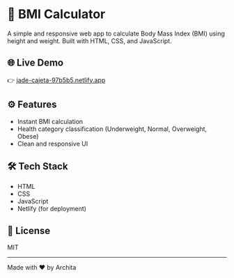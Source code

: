 # 🧮 BMI Calculator

A simple and responsive web app to calculate Body Mass Index (BMI) using height and weight. Built with HTML, CSS, and JavaScript.

## 🌐 Live Demo
👉 [jade-cajeta-97b5b5.netlify.app](https://jade-cajeta-97b5b5.netlify.app)

## ⚙️ Features
- Instant BMI calculation
- Health category classification (Underweight, Normal, Overweight, Obese)
- Clean and responsive UI

## 🛠 Tech Stack
- HTML
- CSS
- JavaScript
- Netlify (for deployment)

## 📄 License
MIT

---

Made with ❤️ by Archita
